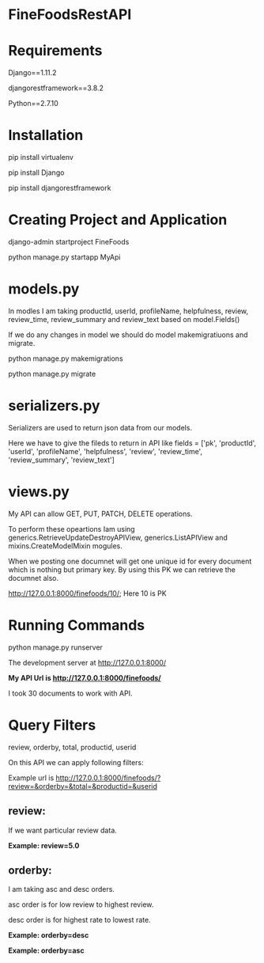 # FineFoodsRestAPI

# Requirements
Django==1.11.2

djangorestframework==3.8.2

Python==2.7.10
# Installation
pip install virtualenv

pip install Django

pip install djangorestframework
# Creating Project and Application
django-admin startproject FineFoods

python manage.py startapp MyApi
# models.py
In modles I am taking productId, userId, profileName, helpfulness, review, review_time, review_summary and review_text based on model.Fields()

If we do any changes in model we should do model makemigratiuons and migrate.

python manage.py makemigrations

python manage.py migrate
# serializers.py
Serializers are used to return json data from our models.

Here we have to give the fileds to return in API like fields = ['pk', 'productId', 'userId', 'profileName', 'helpfulness', 'review', 'review_time', 'review_summary', 'review_text']
# views.py
My API can allow GET, PUT, PATCH, DELETE operations.

To perform these opeartions Iam using generics.RetrieveUpdateDestroyAPIView, generics.ListAPIView and mixins.CreateModelMixin mogules.

When we posting one documnet will get one unique id for every document which is nothing but primary key. By using this PK we can retrieve the documnet also.

http://127.0.0.1:8000/finefoods/10/; Here 10 is PK
# Running Commands
python manage.py runserver
  
 The development server at http://127.0.0.1:8000/

**My API Url is  http://127.0.0.1:8000/finefoods/**
 
I took 30 documents to work with API.

# Query Filters
review, orderby, total, productid, userid

On this API we can apply following filters:

Example url is http://127.0.0.1:8000/finefoods/?review=&orderby=&total=&productid=&userid

## review:
If we want particular review data.

**Example: review=5.0**
## orderby:
I am taking asc and desc  orders.

asc order is for low review to highest review.

desc order is for highest rate to lowest rate.

**Example: orderby=desc**

**Example: orderby=asc**
